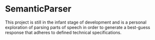 # SemanticParser
This project is still in the infant stage of development and is a personal exploration of parsing parts of speech in order to generate a best-guess response that adheres to defined technical specifications.
